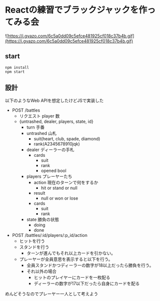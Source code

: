 # Reactの練習でブラックジャックを作ってみる会

![https://i.gyazo.com/6c5a0dd09c5efce481925cf018c37b4b.gif](https://i.gyazo.com/6c5a0dd09c5efce481925cf018c37b4b.gif)

## start

    npm install
    npm start


## 設計

以下のようなWeb APIを想定したけどJSで実装した

- POST /battles
    - リクエスト player 数
    - {untrashed, dealer, players, state, id}
        - turn 手番
        - untrashed 山札
            - suit(heart, club, spade, diamond)
            - rank(A2345678910jqk)
        - dealer ディーラーの手札
            - cards
                - suit
                - rank
                - opened bool
        - players プレーヤーたち
            - action 現在のターンで何をするか
                - hit or stand or null
            - result
                - null or won or lose
            - cards
                - suit
                - rank
        - state 勝負の状態
            - doing
            - done
- POST /battles/:id/players/:p_id/action
    - ヒットを行う
    - スタンドを行う
        - ターンが進んでもそれ以上カードを引かない。
    - プレーヤーが全員意思を表示すると以下を行う。
        - 全員スタンドかつディーラーの数字が18以上だったら勝負を行う。
        - それ以外の場合
            - ヒットのプレイヤーにカードを一枚配る
            - ディーラーの数字が17以下だったら自身にカードを配る

めんどそうなのでプレーヤー一人として考えよう
